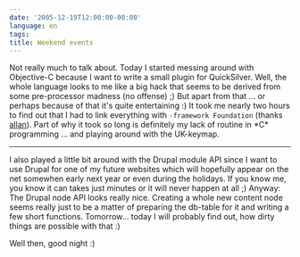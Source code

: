 ```yaml
---
date: '2005-12-19T12:00:00-00:00'
language: en
tags:
title: Weekend events
---
```



Not really much to talk about. Today I started messing around with Objective-C because I want to write a small plugin for QuickSilver. Well, the whole language looks to me like a big hack that seems to be derived from some pre-processor madness  (no offense) ;) But apart from that ... or perhaps because of that it's quite entertaining :) It took me nearly two hours to find out that I had to link everything with `-framework Foundation` (thanks <a href="http://www.textmate.org">allan</a>). Part of why it took so long is definitely my lack of routine in \*C\* programming ... and playing around with the UK-keymap.

-------------------------------



I also played a little bit around with the Drupal module API since I want to use Drupal for one of my future websites which will hopefully appear on the net somewhen early next year or even during the holidays. If you know me, you know it can takes just minutes or it will never happen at all ;) Anyway: The Drupal node API looks really nice. Creating a whole new content node seems really just to be a matter of preparing the db-table for it and writing a few short functions. Tomorrow... today I will probably find out, how dirty things are possible with that :)



Well then, good night :)